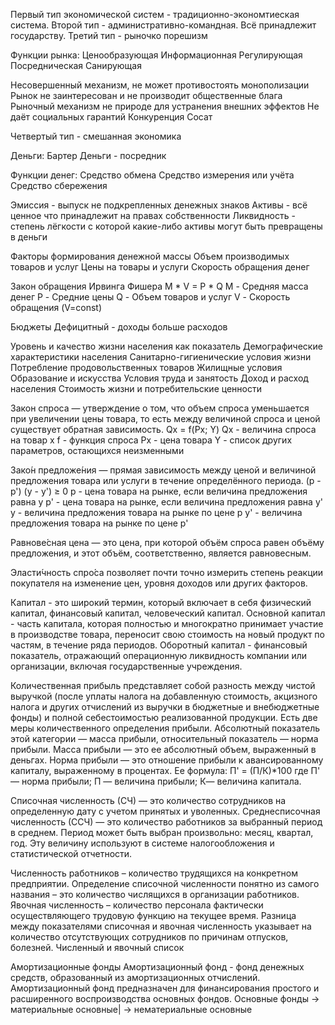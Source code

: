 Первый тип экономической систем - традиционно-экономтиеская система. 
Второй тип - административно-командная. Всё принадлежит государству. 
Третий тип - рыночко порешизм

Функции рынка:
Ценообразующая
Информационная
Регулирующая
Посредническая
Санирующая

Несовершенный механизм, не может противостоять монополизации
Рынок не заинтересован и не производит общественные блага
Рыночный механизм не природе для устранения внешних эффектов
Не даëт социальных гарантий
Конкуренция
Сосат

Четвертый тип - смешанная экономика

Деньги:
Бартер
Деньги - посредник

Функции денег:
Средство обмена
Средство измерения или учёта
Средство сбережения

Эмиссия - выпуск не подкрепленных денежных знаков
Активы - всё ценное что принадлежит на правах собственности
Ликвидность - степень лёгкости с которой какие-либо активы могут быть превращены в деньги

Факторы формирования денежной массы
Объем производимых товаров и услуг
Цены на товары и услуги
Скорость обращения денег

Закон обращения Ирвинга Фишера
M * V = P * Q
M - Средняя масса денег
P - Средние цены
Q - Объем товаров и услуг
V - Скорость обращения (V=const) 

Бюджеты
Дефицитный - доходы больше расходов 

Уровень и качество жизни населения как показатель
Демографические характеристики населения 
Санитарно-гигиенические условия жизни
Потребление продовольственных товаров
Жилищные условия
Образование и искусства
Условия труда и занятость 
Доход и расход населения
Стоимость жизни и потребительские ценности

Закон спроса — утверждение о том, что объем спроса уменьшается при увеличении цены товара, то есть между величиной спроса и ценой существует обратная зависимость.
Qx = f(Px; Y) 
Qx - величина спроса на товар x
f - функция спроса 
Px - цена товара
Y - список других параметров, остающихся неизменными

Зако́н предложе́ния — прямая зависимость между ценой и величиной предложения товара или услуги в течение определённого периода.
(p - p') (y - y') ≥ 0
p -  цена товара на рынке, если величина предложения равна y
p' - цена товара на рынке, если величина предложения равна y'
y - величина предложения товара на рынке по цене p
y' - величина предложения товара на рынке по цене p'

Равнове́сная цена — это цена, при которой объём спроса равен объёму предложения, и этот объём, соответственно, является равновесным.

Эласти́чность спро́са позволяет почти точно измерить степень реакции покупателя на изменение цен, уровня доходов или других факторов.

Капитал - это широкий термин, который включает в себя физический капитал, финансовый капитал, человеческий капитал.
Основной капитал - часть капитала, которая полностью и многократно принимает участие в производстве товара, переносит свою стоимость на новый продукт по частям, в течение ряда периодов.
Оборотный капитал - финансовый показатель, отражающий операционную ликвидность компании или организации, включая государственные учреждения. 

Количественная прибыль представляет собой разность между чистой выручкой (после уплаты налога на добавленную стоимость, акцизного налога и других отчислений из выручки в бюджетные и внебюджетные фонды) и полной себестоимостью реализованной продукции.
Есть две меры количественного определения прибыли. Абсолютный показатель этой категории — масса прибыли, относительный показатель — норма прибыли.
Масса прибыли — это ее абсолютный объем, выраженный в деньгах. Норма прибыли — это отношение прибыли к авансированному капиталу, выраженному в процентах. Ее формула:
П' = (П/К)*100
где П' — норма прибыли; П — величина прибыли; К— величина капитала.

Списочная численность (СЧ) — это количество сотрудников на определенную дату с учетом принятых и уволенных.
Среднесписочная численность (ССЧ) — это количество работников за выбранный период в среднем. Период может быть выбран произвольно: месяц, квартал, год. Эту величину используют в системе налогообложения и статистической отчетности.

Численность работников – количество трудящихся на конкретном предприятии.
Определение списочной численности понятно из самого названия – это количество числящихся в организации работников. 
Явочная численность – количество персонала фактически осуществляющего трудовую функцию на текущее время. Разница между показателями списочная и явочная численность указывает на количество отсутствующих сотрудников по причинам отпусков, болезней.
Численный и явочный список 

Амортизационные фонды
Амортизационный фонд - фонд денежных средств, образованный из амортизационных отчислений. Амортизационный фонд предназначен для финансирования простого и расширенного воспроизводства основных фондов.
Основные фонды -> материальные основные|
-> нематериальные основные
